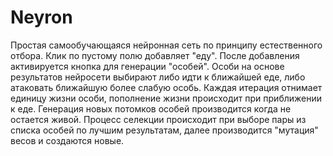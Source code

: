 # Neyron
Простая самообучающаяся нейронная сеть по принципу естественного отбора. Клик по пустому полю добавляет "еду". После добавления активируется кнопка для генерации "особей". 
Особи на основе результатов нейросети выбирают либо идти к ближайшей еде, либо атаковать ближайшую более слабую особь. Каждая итерация отнимает единицу жизни особи, пополнение жизни происходит при приближении к еде. 
Генерация новых потомков особей производится когда не остается живой.
Процесс селекции происходит при выборе пары из списка особей по лучшим результатам, далее производится "мутация" весов и создаются новые.
